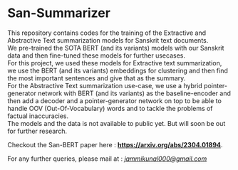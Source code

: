 # San-Summarizer

This repository contains codes for the training of the Extractive and Abstractive Text summarization models for Sanskrit text documents.  
We pre-trained the SOTA BERT (and its variants) models with our Sanskrit data and then fine-tuned these models for further usecases.  
For this project, we used these models for Extractive text summarization, we use the BERT (and its variants) embeddings for clustering and then find the most important sentences and give that as the summary.  
For the Abstractive Text summarization use-case, we use a hybrid pointer-generator network with BERT (and its variants) as the baseline-encoder and then add a decoder and a pointer-generator network on top to be able to handle OOV (Out-Of-Vocabulary) words and to tackle the problems of factual inaccuracies.  
The models and the data is not available to public yet. But will soon be out for further research.  

Checkout the San-BERT paper here : <strong>https://arxiv.org/abs/2304.01894</strong>.  

For any further queries, please mail at : *jammikunal000@gmail.com*  
